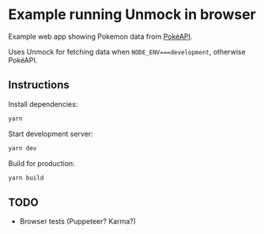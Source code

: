 # Example running Unmock in browser

Example web app showing Pokemon data from [PokéAPI](https://pokeapi.co/).

Uses Unmock for fetching data when `NODE_ENV===development`, otherwise PokéAPI.

## Instructions

Install dependencies:

```bash
yarn
```

Start development server:

```bash
yarn dev
```

Build for production:

```bash
yarn build
```

## TODO

- Browser tests (Puppeteer? Karma?)
